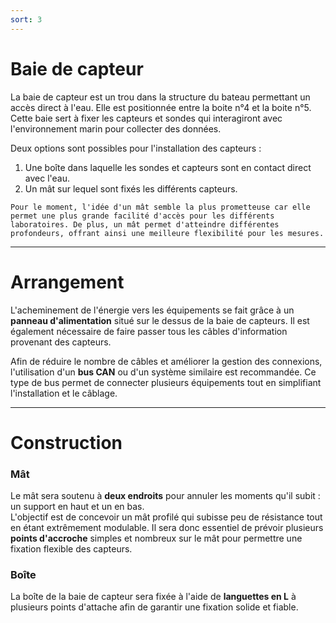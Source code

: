 ```yaml
---
sort: 3
---
```


# Baie de capteur

La baie de capteur est un trou dans la structure du bateau permettant un accès direct à l'eau. Elle est positionnée entre la boite n°4 et la boite n°5. 
Cette baie sert à fixer les capteurs et sondes qui interagiront avec l'environnement marin pour collecter des données.  

Deux options sont possibles pour l'installation des capteurs :
1. Une boîte dans laquelle les sondes et capteurs sont en contact direct avec l'eau.
2. Un mât sur lequel sont fixés les différents capteurs.

```tip
Pour le moment, l'idée d'un mât semble la plus prometteuse car elle permet une plus grande facilité d'accès pour les différents laboratoires. De plus, un mât permet d'atteindre différentes profondeurs, offrant ainsi une meilleure flexibilité pour les mesures.
```

---

# Arrangement

L'acheminement de l'énergie vers les équipements se fait grâce à un **panneau d'alimentation** situé sur le dessus de la baie de capteurs. Il est également nécessaire de faire passer tous les câbles d'information provenant des capteurs. 

Afin de réduire le nombre de câbles et améliorer la gestion des connexions, l'utilisation d'un **bus CAN** ou d'un système similaire est recommandée. Ce type de bus permet de connecter plusieurs équipements tout en simplifiant l'installation et le câblage.

---

# Construction

### Mât

Le mât sera soutenu à **deux endroits** pour annuler les moments qu'il subit : un support en haut et un en bas.  
L'objectif est de concevoir un mât profilé qui subisse peu de résistance tout en étant extrêmement modulable. Il sera donc essentiel de prévoir plusieurs **points d'accroche** simples et nombreux sur le mât pour permettre une fixation flexible des capteurs.

### Boîte

La boîte de la baie de capteur sera fixée à l'aide de **languettes en L** à plusieurs points d'attache afin de garantir une fixation solide et fiable.


